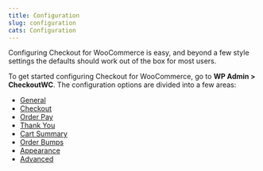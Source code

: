 ```yaml
---
title: Configuration
slug: configuration
cats: Configuration
---
```



  <p>
    Configuring Checkout for WooCommerce is easy, and beyond a few style settings the defaults should work out of the box for most users.
  </p>
  <p>
    To get started configuring Checkout for WooCommerce, go to <strong>WP Admin &gt; CheckoutWC</strong>. The configuration options are divided into a few areas:
  </p>
  <ul>
    <li>
      <a href="https://cfw.staging.objectiv.co/documentation/general-settings">General</a>
    </li>
    <li>
      <a href="https://cfw.staging.objectiv.co/documentation/checkout-settings">Checkout</a>
    </li>
    <li>
      <a href="https://cfw.staging.objectiv.co/documentation/how-to-enable-order-pay-support">Order Pay</a>
    </li>
    <li>
      <a href="https://cfw.staging.objectiv.co/documentation/how-to-enable-and-configure-the-thank-you-page">Thank You</a>
    </li>
    <li>
      <a href="https://cfw.staging.objectiv.co/documentation/cart-summary">Cart Summary</a>
    </li>
    <li>
      <a href="https://cfw.staging.objectiv.co/documentation/order-bumps">Order Bumps</a>
    </li>
    <li>
      <a href="https://cfw.staging.objectiv.co/documentation/appearance-settings">Appearance</a>
    </li>
    <li>
      <a href="https://cfw.staging.objectiv.co/documentation/advanced-settings">Advanced</a>
    </li>
  </ul>
